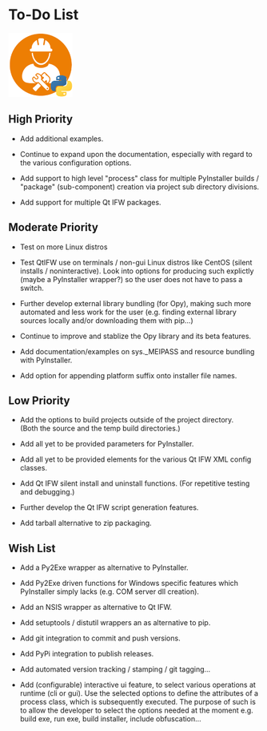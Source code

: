 # To-Do List 
![distbuilder logo](https://raw.githubusercontent.com/BuvinJT/distbuilder/master/docs/img/distbuilder128.png)
 
## High Priority

* Add additional examples.

* Continue to expand upon the documentation, especially with
regard to the various configuration options.

* Add support to high level "process" class for multiple PyInstaller 
builds / "package" (sub-component) creation via project sub directory 
divisions.

* Add support for multiple Qt IFW packages.

## Moderate Priority

* Test on more Linux distros

* Test QtIFW use on terminals / non-gui Linux distros like CentOS 
(silent installs / noninteractive). Look into options for producing such 
explictly (maybe a PyInstaller wrapper?) so the user does not have to pass a 
switch. 

* Further develop external library bundling (for Opy), making such 
more automated and less work for the user (e.g. finding external library 
sources locally and/or downloading them with pip...)
			
* Continue to improve and stablize the Opy library and its beta features.

* Add documentation/examples on sys._MEIPASS and resource bundling 
with PyInstaller. 

* Add option for appending platform suffix onto installer file names. 

## Low Priority

* Add the options to build projects outside of the project directory.  
(Both the source and the temp build directories.)  

* Add all yet to be provided parameters for PyInstaller.  

* Add all yet to be provided elements for the various Qt IFW 
XML config classes.  

* Add Qt IFW silent install and uninstall functions. 
(For repetitive testing and debugging.)  

* Further develop the Qt IFW script generation features. 

* Add tarball alternative to zip packaging.

## Wish List		

* Add a Py2Exe wrapper as alternative to PyInstaller.

* Add Py2Exe driven functions for Windows specific features 
which PyInstaller simply lacks (e.g. COM server dll creation).

* Add an NSIS wrapper as alternative to Qt IFW.

* Add setuptools / distutil wrappers an as alternative to pip.  

* Add git integration to commit and push versions.

* Add PyPi integration to publish releases.

* Add automated version tracking / stamping / git tagging...
  
* Add (configurable) interactive ui feature, to select various 
operations at runtime (cli or gui).  Use the selected options
to define the attributes of a process class, which is subsequently
executed.  The purpose of such is to allow the developer to
select the options needed at the moment e.g. build exe, run exe, 
build installer, include obfuscation...
